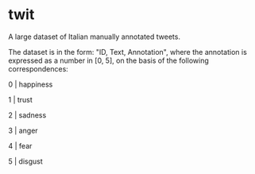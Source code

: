 # twit
A large dataset of Italian manually annotated tweets.

The dataset is in the form: "ID, Text, Annotation", where the annotation is expressed as a number in [0, 5], on the basis of the following correspondences:

0 | happiness

1 | trust

2 | sadness

3 | anger

4 | fear

5 | disgust

